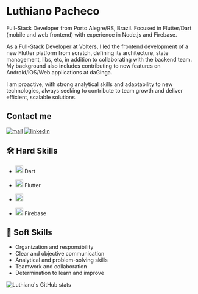 # Luthiano Pacheco
Full-Stack Developer from Porto Alegre/RS, Brazil. Focused in Flutter/Dart (mobile and web frontend) with experience in Node.js and Firebase.

As a Full-Stack Developer at Volters, I led the frontend development of a new Flutter platform from scratch, defining its architecture, state management, libs, etc, in addition to collaborating with the backend team. My background also includes contributing to new features on Android/iOS/Web applications at daGinga.

I am proactive, with strong analytical skills and adaptability to new technologies, always seeking to contribute to team growth and deliver efficient, scalable solutions. 

## Contact me
[![mail](https://img.shields.io/badge/email-black?style=for-the-badge&logo=gmail)](mailto:luthianopacheco@gmail.com) [![linkedin](https://img.shields.io/badge/linkedin-black?style=for-the-badge&logo=linkedin&logoColor=blue)](https://www.linkedin.com/in/luthiano-pacheco)



## 🛠 Hard Skills
- <img src="https://github.com/luthianopacheco/luthianopacheco/assets/131195495/da51b468-9c73-4c14-8363-dffcae6acdd2" height=20> Dart

- <img src="https://github.com/user-attachments/assets/9aac3ed6-3494-4ae7-90fe-2cda5c3c5ddf" height=20>  Flutter

- <img src="https://github.com/user-attachments/assets/0793217f-7afa-466c-a15b-813a403f4faa" height=20>

- <img src="https://github.com/user-attachments/assets/6246c682-74be-4d94-bfac-93d80c99d579" height = 20> Firebase


## 🤝 Soft Skills
- Organization and responsibility 
- Clear and objective communication 
- Analytical and problem-solving skills 
- Teamwork and collaboration 
- Determination to learn and improve



![Luthiano's GitHub stats](https://github-readme-stats.vercel.app/api?username=luthianopacheco&show_icons=true&theme=highcontrast)
